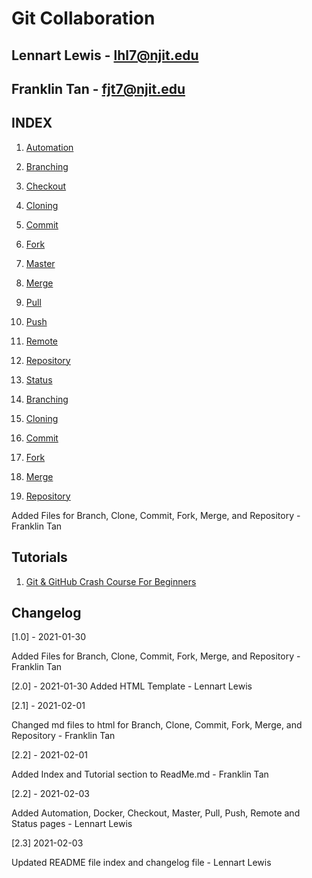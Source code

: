 # Git Collaboration

## Lennart Lewis  - lhl7@njit.edu 
## Franklin Tan - fjt7@njit.edu

## INDEX

1. [Automation](HTML/Automation.html)
1. [Branching](HTML/Branch.html)
1. [Checkout](HTML/Checkout.html)   
1. [Cloning](HTML/Clone.html)
1. [Commit](HTML/Commit.html)
1. [Fork](HTML/Fork.html)
1. [Master](HTML/Master.html)
1. [Merge](HTML/Merge.html)
1. [Pull](HTML/Pull.html)   
1. [Push](HTML/Push.html)
1. [Remote](HTML/Remote.html)   
1. [Repository](HTML/Repository.html)
1. [Status](HTML/Status.html)

1. [Branching](HTML/Branch.html)
1. [Cloning](HTML/Clone.html)
1. [Commit](HTML/Commit.html)
1. [Fork](HTML/Fork.html)
1. [Merge](HTML/Merge.html)
1. [Repository](HTML/Repository.html)


Added Files for Branch, Clone, Commit, Fork, Merge, and Repository - Franklin Tan

## Tutorials
1. [Git & GitHub Crash Course For Beginners](https://www.youtube.com/watch?v=SWYqp7iY_Tc&t=1312s)

## Changelog
[1.0] - 2021-01-30

Added Files for Branch, Clone, Commit, Fork, Merge, and Repository - Franklin Tan

[2.0] - 2021-01-30
Added HTML Template - Lennart Lewis

[2.1] - 2021-02-01

Changed md files to html for Branch, Clone, Commit, Fork, Merge, and Repository - Franklin Tan

[2.2] - 2021-02-01

Added Index and Tutorial section to ReadMe.md - Franklin Tan


[2.2] - 2021-02-03

Added Automation, Docker, Checkout, Master, Pull, Push, Remote and Status pages - Lennart Lewis 


[2.3] 2021-02-03


Updated README file index and changelog file - Lennart Lewis 

